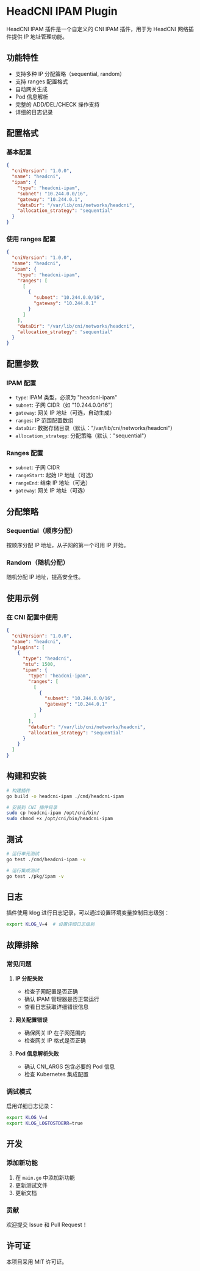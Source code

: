 # HeadCNI IPAM Plugin

HeadCNI IPAM 插件是一个自定义的 CNI IPAM 插件，用于为 HeadCNI 网络插件提供 IP 地址管理功能。

## 功能特性

- 支持多种 IP 分配策略（sequential, random）
- 支持 ranges 配置格式
- 自动网关生成
- Pod 信息解析
- 完整的 ADD/DEL/CHECK 操作支持
- 详细的日志记录

## 配置格式

### 基本配置

```json
{
  "cniVersion": "1.0.0",
  "name": "headcni",
  "ipam": {
    "type": "headcni-ipam",
    "subnet": "10.244.0.0/16",
    "gateway": "10.244.0.1",
    "dataDir": "/var/lib/cni/networks/headcni",
    "allocation_strategy": "sequential"
  }
}
```

### 使用 ranges 配置

```json
{
  "cniVersion": "1.0.0",
  "name": "headcni",
  "ipam": {
    "type": "headcni-ipam",
    "ranges": [
      [
        {
          "subnet": "10.244.0.0/16",
          "gateway": "10.244.0.1"
        }
      ]
    ],
    "dataDir": "/var/lib/cni/networks/headcni",
    "allocation_strategy": "sequential"
  }
}
```

## 配置参数

### IPAM 配置

- `type`: IPAM 类型，必须为 "headcni-ipam"
- `subnet`: 子网 CIDR（如 "10.244.0.0/16"）
- `gateway`: 网关 IP 地址（可选，自动生成）
- `ranges`: IP 范围配置数组
- `dataDir`: 数据存储目录（默认："/var/lib/cni/networks/headcni"）
- `allocation_strategy`: 分配策略（默认："sequential"）

### Ranges 配置

- `subnet`: 子网 CIDR
- `rangeStart`: 起始 IP 地址（可选）
- `rangeEnd`: 结束 IP 地址（可选）
- `gateway`: 网关 IP 地址（可选）

## 分配策略

### Sequential（顺序分配）
按顺序分配 IP 地址，从子网的第一个可用 IP 开始。

### Random（随机分配）
随机分配 IP 地址，提高安全性。

## 使用示例

### 在 CNI 配置中使用

```json
{
  "cniVersion": "1.0.0",
  "name": "headcni",
  "plugins": [
    {
      "type": "headcni",
      "mtu": 1500,
      "ipam": {
        "type": "headcni-ipam",
        "ranges": [
          [
            {
              "subnet": "10.244.0.0/16",
              "gateway": "10.244.0.1"
            }
          ]
        ],
        "dataDir": "/var/lib/cni/networks/headcni",
        "allocation_strategy": "sequential"
      }
    }
  ]
}
```

## 构建和安装

```bash
# 构建插件
go build -o headcni-ipam ./cmd/headcni-ipam

# 安装到 CNI 插件目录
sudo cp headcni-ipam /opt/cni/bin/
sudo chmod +x /opt/cni/bin/headcni-ipam
```

## 测试

```bash
# 运行单元测试
go test ./cmd/headcni-ipam -v

# 运行集成测试
go test ./pkg/ipam -v
```

## 日志

插件使用 klog 进行日志记录，可以通过设置环境变量控制日志级别：

```bash
export KLOG_V=4  # 设置详细日志级别
```

## 故障排除

### 常见问题

1. **IP 分配失败**
   - 检查子网配置是否正确
   - 确认 IPAM 管理器是否正常运行
   - 查看日志获取详细错误信息

2. **网关配置错误**
   - 确保网关 IP 在子网范围内
   - 检查网关 IP 格式是否正确

3. **Pod 信息解析失败**
   - 确认 CNI_ARGS 包含必要的 Pod 信息
   - 检查 Kubernetes 集成配置

### 调试模式

启用详细日志记录：

```bash
export KLOG_V=4
export KLOG_LOGTOSTDERR=true
```

## 开发

### 添加新功能

1. 在 `main.go` 中添加新功能
2. 更新测试文件
3. 更新文档

### 贡献

欢迎提交 Issue 和 Pull Request！

## 许可证

本项目采用 MIT 许可证。 